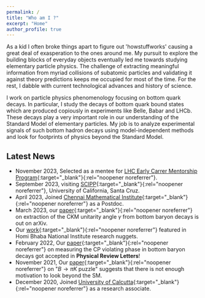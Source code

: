 ```yaml
---
permalink: /
title: "Who am I ?"
excerpt: "Home"
author_profile: true
---
```

As a kid I often broke things apart to figure out 'howstuffworks' causing a great deal of exasperation to the ones around me. My pursuit to explore the building blocks of everyday objects eventually led me towards studying elementary particle physics. The challenge of extracting meaningful information from myriad collisions of subatomic particles and validating it against theory predictions keeps me occupied for most of the time. For the rest, I dabble with current technological advances and history of science.  




I work on particle physics phenomenology focusing on bottom quark decays. In particular, I study the decays of bottom quark bound states which are produced copiously in experiments like Belle, Babar and LHCb. These decays play a very important role in our understanding of the Standard Model of elementary particles. My job is to analyze experimental signals of such bottom hadron decays using model-independent methods and look for footprints of physics beyond the Standard Model.


## Latest News
- November 2023, Selected as a mentee for [LHC Early Carrer Mentorship Program](https://lhc-mentoring.web.cern.ch/){:target="_blank"}{:rel="noopener noreferrer"}.
- September 2023, visiting [SCIPP](https://scipp.science.ucsc.edu/){:target="_blank"}{:rel="noopener noreferrer"}, University of California, Santa Cruz. 
- April 2023, Joined [Chennai Mathematical Institute](https://www.cmi.ac.in){:target="_blank"}{:rel="noopener noreferrer"} as a Postdoc.
- March 2023, our [paper](https://arxiv.org/abs/2303.02591){:target="_blank"}{:rel="noopener noreferrer"} on extraction of the CKM unitarity angle $\gamma$ from bottom baryon decays is out on arXiv.
- Our [work](http://www.hbni.ac.in/pdf/papernewsIMSc.pdf){:target="_blank"}{:rel="noopener noreferrer"} featured in Homi Bhaba National Institute research nuggets. 
- February 2022, Our [paper](https://journals.aps.org/prl/abstract/10.1103/PhysRevLett.128.081803){:target="_blank"}{:rel="noopener noreferrer"} on measuring the CP violating phase in bottom baryon decays got accepted in **Physical Review Letters**!
- November 2021, Our [paper](https://doi.org/10.1103/PhysRevD.104.095025){:target="_blank"}{:rel="noopener noreferrer"} on "$B \to \pi K$ puzzle" suggests that there is not enough motivation to look beyond the SM.
- December 2020, Joined [University of Calcutta](https://www.caluniv.ac.in/academic/Physics.html){:target="_blank"}{:rel="noopener noreferrer"} as a research associate.


